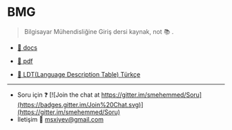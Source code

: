 # BMG 
> Bilgisayar Mühendisliğine Giriş dersi kaynak, not :books: .

* [:file_folder: docs](/doc/)

* [:notebook: pdf](https://github.com/PAU-Projects/BMG/blob/master/doc/)
* [:page_facing_up: LDT(Language Description Table) Türkçe](https://github.com/PAU-Projects/BMG/blob/master/doc/tr/LDT_tr.md)

---------------

* Soru için :question: [![Join the chat at https://gitter.im/smehemmed/Soru](https://badges.gitter.im/Join%20Chat.svg)](https://gitter.im/smehemmed/Soru)
* İletişim    :email: msxiyev@gmail.com 

